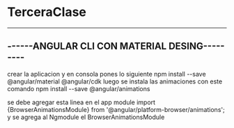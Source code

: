 # TerceraClase

----------------------------------------------
------ANGULAR CLI CON MATERIAL DESING---------
----------------------------------------------

crear la aplicacion y en consola pones lo siguiente
npm install --save @angular/material @angular/cdk
luego se instala las animaciones con este comando
npm install --save @angular/animations

se debe agregar esta linea en el app module 
import {BrowserAnimationsModule} from '@angular/platform-browser/animations';
y se agrega al Ngmodule el BrowserAnimationsModule
